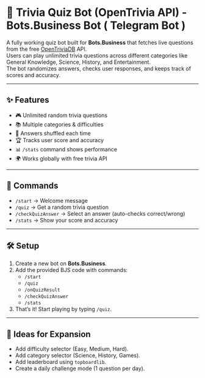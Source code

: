 # 🤖 Trivia Quiz Bot (OpenTrivia API) - Bots.Business Bot ( Telegram Bot )

A fully working quiz bot built for **Bots.Business** that fetches live questions from the free [OpenTriviaDB](https://opentdb.com/) API.  
Users can play unlimited trivia questions across different categories like General Knowledge, Science, History, and Entertainment.  
The bot randomizes answers, checks user responses, and keeps track of scores and accuracy.

---

## ✨ Features
- 🎮 Unlimited random trivia questions  
- 📚 Multiple categories & difficulties  
- 🔀 Answers shuffled each time  
- 🏆 Tracks user score and accuracy  
- 📊 `/stats` command shows performance  
- 🌍 Works globally with free trivia API  

---

## 🚀 Commands
- `/start` → Welcome message  
- `/quiz` → Get a random trivia question  
- `/checkQuizAnswer` → Select an answer (auto-checks correct/wrong)  
- `/stats` → Show your score and accuracy  

---

## 🛠️ Setup
1. Create a new bot on **Bots.Business**.  
2. Add the provided BJS code with commands:  
   - `/start`  
   - `/quiz`  
   - `/onQuizResult`  
   - `/checkQuizAnswer`  
   - `/stats`  
3. That’s it! Start playing by typing `/quiz`.  

---

## 🔮 Ideas for Expansion
- Add difficulty selector (Easy, Medium, Hard).  
- Add category selector (Science, History, Games).  
- Add leaderboard using `topboardlib`.  
- Create a daily challenge mode (1 question per day).  
